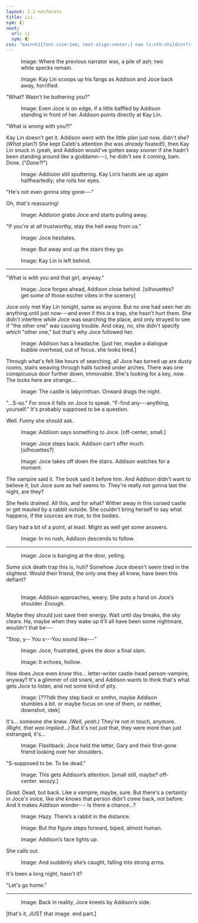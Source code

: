 ```yaml
---
layout: 1.2-nosferatu
title: iii.
sym: 🌔︎
next:
  url: ii
  sym: 🌓︎
css: "main>h1{font-size:1em; text-align:center;} nav li:nth-child(n+7){display:none;} header h2{color:#404040;} nav li:nth-child(6){color:#808080;} main,figcaption{text-align:center;} p,figcaption{max-width:425px;}"
---
```

<figure><img src="https://via.placeholder.com/800x300.png" alt=""/>
<figcaption><span class="x">Image: </span>Where the previous narrator was, a pile of ash; two white specks remain.</figcaption></figure>

<figure><img src="https://via.placeholder.com/400x300.png" alt=""/>
<figcaption><span class="x">Image: </span>Kay Lin scoops up his fangs as Addison and Joce back away, horrified.</figcaption></figure>

"What? Wasn't he bothering you?"

<figure><img src="https://via.placeholder.com/400x300.png" alt=""/>
<figcaption><span class="block"><span class="x">Image: </span>Even Joce is on edge, if a little baffled by Addison standing in front of her.</span> <span class="block">Addison points directly at Kay Lin.</span></figcaption></figure>

"What is *wrong* with you?!"

Kay Lin doesn't get it. Addison went with the little plan just now, didn't she? (*What* plan?) She kept Caleb's attention (he was *already* fixated!), then Kay Lin snuck in (yeah, and Addison would've gotten away *sooner* if she hadn't been standing around like a goddamn---), he didn't see it coming, bam. Done. ("*Done?!*")

<figure><img src="https://via.placeholder.com/400x300.png" alt=""/>
<figcaption><span class="x">Image: </span>Addision still sputtering. Kay Lin’s hands are up again halfheartedly; she rolls her eyes.</figcaption></figure>

"He's not even gonna *stay* gone---"

Oh, *that's* reassuring!

<figure><img src="https://via.placeholder.com/400x300.png" alt=""/>
<figcaption><span class="x">Image: </span>Addision grabs Joce and starts pulling away.</figcaption></figure>

"If you're at *all* trustworthy, stay the hell away from us."

<figure><img src="https://via.placeholder.com/400x300.png" alt=""/>
<figcaption><span class="x">Image: </span>Joce hesitates.</figcaption></figure>

<figure><img src="https://via.placeholder.com/400x300.png" alt=""/>
<figcaption><span class="x">Image: </span>But away and up the stairs they go.</figcaption></figure>

<figure><img src="https://via.placeholder.com/400x300.png" alt=""/>
<figcaption><span class="x">Image: </span>Kay Lin is left behind.</figcaption></figure>

----
<!--just using this while writing, will split pages when doing art-->

"What is *with* you and that girl, anyway."

<figure><img src="https://via.placeholder.com/600x200.png" alt=""/>
<figcaption><span class="x">Image: </span>Joce forges ahead, Addison close behind. [silhouettes? get some of those escher vibes in the scenery]</figcaption></figure>

Joce only met Kay Lin tonight, same as anyone. But no one had seen her *do* anything until just now---and even if this *is* a trap, she hasn't hurt them. She didn't interfere while Joce was searching the place, and only strayed to see if "the other one" was causing trouble. And okay, no, she didn't specify *which* "other one," but that's why Joce followed her.

<figure><img src="https://via.placeholder.com/400x300.png" alt=""/>
<figcaption><span class="x">Image: </span>Addison has a headache. [just her, maybe a dialogue bubble overhead, out of focus. she looks tired.]</figcaption></figure>

Through what's felt like hours of searching, all Joce has turned up are dusty rooms, stairs weaving through halls tucked under arches. There was one conspicuous door further down, immovable. She's looking for a key, now. The locks here are strange....

<figure><img src="https://via.placeholder.com/600x400.png" alt=""/>
<figcaption><span class="x">Image: </span>The castle is labyrinthian. Onward drags the night.</figcaption></figure>

"...S-so." For once it falls on Joce to speak. "F-find any---anything, yourself." It's probably supposed to be a question.

Well. Funny she should ask.

<figure><img src="https://via.placeholder.com/400x300.png" alt=""/>
<figcaption><span class="x">Image: </span>Addison says something to Joce. [off-center, small.]</figcaption></figure>

<figure><img src="https://via.placeholder.com/400x300.png" alt=""/>
<figcaption><span class="x">Image: </span>Joce steps back. Addison can’t offer much. [silhouettes?]</figcaption></figure>

<figure><img src="https://via.placeholder.com/400x300.png" alt=""/>
<figcaption><span class="block"><span class="x">Image: </span>Joce takes off down the stairs.</span> <span class="block">Addison watches for a moment.</span></figcaption></figure>

The vampire said it. The book said it before him. And Addison didn't want to believe it, but Joce sure as hell seems to. They're really not gonna last the night, are they?

She feels drained. All this, and for what? Wither away in this cursed castle or get mauled by a rabbit outside. She couldn't bring herself to say what happens, if the sources are true, to the bodies.

Gary had a bit of a point, at least. Might as well get some answers.

<figure><img src="https://via.placeholder.com/600x300.png" alt=""/>
<figcaption><span class="x">Image: </span>In no rush, Addison descends to follow.</figcaption></figure>

----

<figure><img src="https://via.placeholder.com/400x300.png" alt=""/>
<figcaption><span class="x">Image: </span>Joce is banging at the door, yelling.</figcaption></figure>

Some sick death trap this is, huh? Somehow Joce doesn't seem tired in the slightest. Would their friend, the only one they all knew, have been this defiant?

<figure><img src="https://via.placeholder.com/400x300.png" alt=""/> <img src="https://via.placeholder.com/400x300.png" alt=""/>
<figcaption><span class="x">Image: </span>Addison approaches, weary. She puts a hand on Joce’s shoulder. <i>Enough.</i></figcaption></figure>

Maybe they should just save their energy. Wait until day breaks, the sky clears. Ha, maybe when they wake up it'll all have been some nightmare, wouldn't that be---

"Stop, y-- You s---You sound like---"

<figure><img src="https://via.placeholder.com/400x300.png" alt=""/>
<figcaption><span class="x">Image: </span>Joce, frustrated, gives the door a final slam.</figcaption></figure>

<figure><img src="https://via.placeholder.com/400x150.png" alt=""/>
<figcaption><span class="x">Image: </span>It echoes, hollow.</figcaption></figure>

How does Joce even *know* this... letter-writer castle-head person-vampire, anyway? It's a glimmer of old snark, and Addison wants to think that's what gets Joce to listen, and not some kind of pity.

<figure><img src="https://via.placeholder.com/400x300.png" alt=""/>
<figcaption><span class="x">Image: </span>[???idk they step back or smthn, maybe Addison stumbles a bit. or maybe focus on one of them, or neither, downshot, idek]</figcaption></figure>

It's... someone she knew. *(Well, yeah.)* They're not in touch, anymore. *(Right, that was implied...)* But it's not *just* that, they were more than just estranged, it's...

<figure><img src="https://via.placeholder.com/400x300.png" alt=""/>
<figcaption><span class="x">Image: </span>Flashback: Joce held the letter, Gary and their first-gone friend looking over her shoulders.</figcaption></figure>

"S-supposed to be. To be dead."

<figure><img src="https://via.placeholder.com/400x300.png" alt=""/>
<figcaption><span class="x">Image: </span>This gets Addison’s attention. [small still, maybe? off-center. woozy.]</figcaption></figure>

*Dead.* Dead, but back. Like a vampire, maybe, sure. But there's a certainty in Joce's voice, like she *knows* that person didn't come back, not before. And it makes Addison wonder---<!--i love watching the "prose" part get picture-y and the "picture" part get prose-y--> Is there a chance...?

<figure><img src="https://via.placeholder.com/400x300.png" alt=""/>
<figcaption><span class="x">Image: </span>Hazy. There’s a rabbit in the distance.</figcaption></figure>

<figure><img src="https://via.placeholder.com/400x300.png" alt=""/>
<figcaption><span class="x">Image: </span>But the figure steps forward, biped, almost human.</figcaption></figure>

<figure><img src="https://via.placeholder.com/400x300.png" alt=""/>
<figcaption><span class="x">Image: </span>Addison’s face lights up.</figcaption></figure>

She calls out.

<figure><img src="https://via.placeholder.com/400x300.png" alt=""/>
<figcaption><span class="x">Image: </span>And suddenly she’s caught, falling into strong arms.</figcaption></figure>

It's been a long night, hasn't it?

"Let's go home."

----
<!--[long margin?]-->

<figure><img src="https://via.placeholder.com/600x300.png" alt=""/>
<figcaption><span class="x">Image: </span>Back in reality, Joce kneels by Addison’s side.</figcaption></figure>

[that's it, JUST that image. end part.]